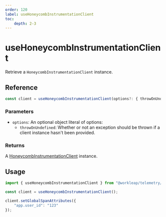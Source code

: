 ```yaml
---
order: 120
label: useHoneycombInstrumentationClient
toc:
    depth: 2-3
---
```


# useHoneycombInstrumentationClient

Retrieve a `HoneycombInstrumentationClient` instance.

## Reference

```ts
const client = useHoneycombInstrumentationClient(options?: { throwOnUndefined? });
```

### Parameters

- `options`: An optional object literal of options:
    - `throwOnUndefined`: Whether or not an exception should be thrown if a client instance hasn't been provided.

### Returns

A [HoneycombInstrumentationClient](./HoneycombInstrumentationClient.md) instance.

## Usage

```ts !#3
import { useHoneycombInstrumentationClient } from "@workleap/telemetry/react";

const client = useHoneycombInstrumentationClient();

client.setGlobalSpanAttributes({
    "app.user_id": "123"
});
```
